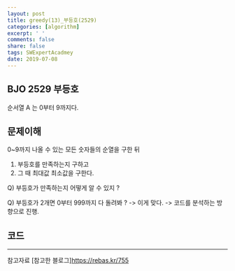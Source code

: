 ```yaml
---
layout: post
title: greedy(13)_부등호(2529)
categories: [algorithm]
excerpt: ' '
comments: false
share: false
tags: SWExpertAcadmey
date: 2019-07-08
---
```


## BJO 2529 부등호

순서열 A 는 0부터 9까지다.

## 문제이해

0~9까지 나올 수 있는 모든 숫자들의 순열을 구한 뒤

1. 부등호를 만족하는지 구하고
2. 그 때 최대값 최소값을 구한다.

Q) 부등호가 만족하는지 어떻게 알 수 있지 ?

Q) 부등호가 2개면 0부터 999까지 다 돌려봐 ? -> 이게 맞다.
-> 코드를 분석하는 방향으로 진행.

## 코드

---

참고자료
[참고한 블로그]<https://rebas.kr/755>
